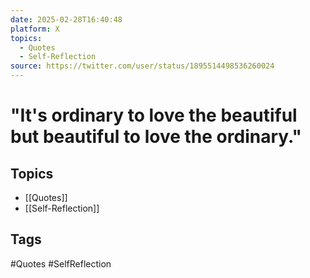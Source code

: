 ```yaml
---
date: 2025-02-28T16:40:48
platform: X
topics:
  - Quotes
  - Self-Reflection
source: https://twitter.com/user/status/1895514498536260024
---
```

# "It's ordinary to love the beautiful but beautiful to love the ordinary."

## Topics
- [[Quotes]]
- [[Self-Reflection]]

## Tags
#Quotes #SelfReflection